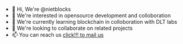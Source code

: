 - 👋 Hi, We're @nietblocks
- 👀 We're interested in opensource development and colloboration
- 🌱 We're currently learning blockchain in colloboration with DLT labs
- 💞️ We're looking to collaborate on related projects
- 📫 You can reach us [click!!! to mail us](mailto:nbody1384@gmail.com)


<!---
nietblocks/nietblocks is a ✨ special ✨ repository because its `README.md` (this file) appears on your GitHub profile.
You can click the Preview link to take a look at your changes.
--->
